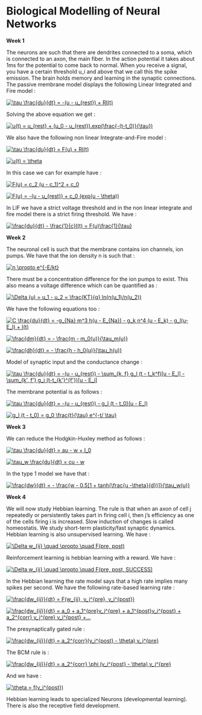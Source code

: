# Biological Modelling of Neural Networks

**Week 1**

The neurons are such that there are dendrites connected to a soma, which is connected to an axon, the main fiber. In the action potential it takes about 1ms for the potential to come back to normal. When you receive a signal, you have a certain threshold u_i and above that we call this the spike emission. The brain holds memory and learning in the synaptic connections. The passive membrane model displays the following Linear Integrated and Fire model :

<a href="https://www.codecogs.com/eqnedit.php?latex=\tau&space;\frac{du}{dt}&space;=&space;-(u&space;-&space;u_{rest})&space;&plus;&space;RI(t)" target="_blank"><img src="https://latex.codecogs.com/gif.latex?\tau&space;\frac{du}{dt}&space;=&space;-(u&space;-&space;u_{rest})&space;&plus;&space;RI(t)" title="\tau \frac{du}{dt} = -(u - u_{rest}) + RI(t)" /></a>

Solving the above equation we get :

<a href="https://www.codecogs.com/eqnedit.php?latex=u(t)&space;=&space;u_{rest}&space;&plus;&space;(u_0&space;-&space;u_{rest}).exp(\frac{-(t-t_0)}{\tau})" target="_blank"><img src="https://latex.codecogs.com/gif.latex?u(t)&space;=&space;u_{rest}&space;&plus;&space;(u_0&space;-&space;u_{rest}).exp(\frac{-(t-t_0)}{\tau})" title="u(t) = u_{rest} + (u_0 - u_{rest}).exp(\frac{-(t-t_0)}{\tau})" /></a>

We also have the following non linear Integrate-and-Fire model :

<a href="https://www.codecogs.com/eqnedit.php?latex=\tau&space;\frac{du}{dt}&space;=&space;F(u)&space;&plus;&space;RI(t)" target="_blank"><img src="https://latex.codecogs.com/gif.latex?\tau&space;\frac{du}{dt}&space;=&space;F(u)&space;&plus;&space;RI(t)" title="\tau \frac{du}{dt} = F(u) + RI(t)" /></a>

<a href="https://www.codecogs.com/eqnedit.php?latex=u(t)&space;=&space;\theta" target="_blank"><img src="https://latex.codecogs.com/gif.latex?u(t)&space;=&space;\theta" title="u(t) = \theta" /></a>

In this case we can for example have :

<a href="https://www.codecogs.com/eqnedit.php?latex=F(u)&space;=&space;c_2&space;(u&space;-&space;c_1)^2&space;&plus;&space;c_0" target="_blank"><img src="https://latex.codecogs.com/gif.latex?F(u)&space;=&space;c_2&space;(u&space;-&space;c_1)^2&space;&plus;&space;c_0" title="F(u) = c_2 (u - c_1)^2 + c_0" /></a>

<a href="https://www.codecogs.com/eqnedit.php?latex=F(u)&space;=&space;-(u&space;-&space;u_{rest})&space;&plus;&space;c_0&space;(exp(u&space;-&space;\theta))" target="_blank"><img src="https://latex.codecogs.com/gif.latex?F(u)&space;=&space;-(u&space;-&space;u_{rest})&space;&plus;&space;c_0&space;(exp(u&space;-&space;\theta))" title="F(u) = -(u - u_{rest}) + c_0 (exp(u - \theta))" /></a>

In LIF we have a strict voltage threshold and in the non linear integrate and fire model there is a strict firing threshold. We have :

<a href="https://www.codecogs.com/eqnedit.php?latex=\frac{du}{dt}&space;-&space;\frac{1}{c}I(t)&space;=&space;F(u)\frac{1}{\tau}" target="_blank"><img src="https://latex.codecogs.com/gif.latex?\frac{du}{dt}&space;-&space;\frac{1}{c}I(t)&space;=&space;F(u)\frac{1}{\tau}" title="\frac{du}{dt} - \frac{1}{c}I(t) = F(u)\frac{1}{\tau}" /></a>

**Week 2**

The neuronal cell is such that the membrane contains ion channels, ion pumps. We have that the ion density n is such that :

<a href="https://www.codecogs.com/eqnedit.php?latex=n&space;\propto&space;e^{-E/kt}" target="_blank"><img src="https://latex.codecogs.com/gif.latex?n&space;\propto&space;e^{-E/kt}" title="n \propto e^{-E/kt}" /></a>

There must be a concentration difference for the ion pumps to exist. This also means a voltage difference which can be quantified as :

<a href="https://www.codecogs.com/eqnedit.php?latex=\Delta&space;(u)&space;=&space;u_1&space;-&space;u_2&space;=&space;\frac{KT}{q}&space;ln(n(u_1)/n(u_2))" target="_blank"><img src="https://latex.codecogs.com/gif.latex?\Delta&space;(u)&space;=&space;u_1&space;-&space;u_2&space;=&space;\frac{KT}{q}&space;ln(n(u_1)/n(u_2))" title="\Delta (u) = u_1 - u_2 = \frac{KT}{q} ln(n(u_1)/n(u_2))" /></a>

We have the following equations too :

<a href="https://www.codecogs.com/eqnedit.php?latex=C&space;\frac{du}{dt}&space;=&space;-g_{Na}&space;m^3&space;h(u&space;-&space;E_{Na})&space;-&space;g_k&space;n^4&space;(u&space;-&space;E_k)&space;-&space;g_l(u-E_l)&space;&plus;&space;I(t)" target="_blank"><img src="https://latex.codecogs.com/gif.latex?C&space;\frac{du}{dt}&space;=&space;-g_{Na}&space;m^3&space;h(u&space;-&space;E_{Na})&space;-&space;g_k&space;n^4&space;(u&space;-&space;E_k)&space;-&space;g_l(u-E_l)&space;&plus;&space;I(t)" title="C \frac{du}{dt} = -g_{Na} m^3 h(u - E_{Na}) - g_k n^4 (u - E_k) - g_l(u-E_l) + I(t)" /></a>

<a href="https://www.codecogs.com/eqnedit.php?latex=\frac{dm}{dt}&space;=&space;-&space;\frac{m&space;-&space;m_0(u)}{\tau_m(u)}" target="_blank"><img src="https://latex.codecogs.com/gif.latex?\frac{dm}{dt}&space;=&space;-&space;\frac{m&space;-&space;m_0(u)}{\tau_m(u)}" title="\frac{dm}{dt} = - \frac{m - m_0(u)}{\tau_m(u)}" /></a>

<a href="https://www.codecogs.com/eqnedit.php?latex=\frac{dh}{dt}&space;=&space;-&space;\frac{h&space;-&space;h_0(u)}{\tau_h(u)}" target="_blank"><img src="https://latex.codecogs.com/gif.latex?\frac{dh}{dt}&space;=&space;-&space;\frac{h&space;-&space;h_0(u)}{\tau_h(u)}" title="\frac{dh}{dt} = - \frac{h - h_0(u)}{\tau_h(u)}" /></a>

Model of synaptic input and the conductance change :

<a href="https://www.codecogs.com/eqnedit.php?latex=\tau&space;\frac{du}{dt}&space;=&space;-(u&space;-&space;u_{rest})&space;-&space;\sum_{k,&space;f}&space;g_l&space;(t&space;-&space;t_k^f)[u&space;-&space;E_l]&space;-&space;\sum_{k',&space;f'}&space;g_i&space;(t-t_{k'}^{f'})[u&space;-&space;E_i]" target="_blank"><img src="https://latex.codecogs.com/gif.latex?\tau&space;\frac{du}{dt}&space;=&space;-(u&space;-&space;u_{rest})&space;-&space;\sum_{k,&space;f}&space;g_l&space;(t&space;-&space;t_k^f)[u&space;-&space;E_l]&space;-&space;\sum_{k',&space;f'}&space;g_i&space;(t-t_{k'}^{f'})[u&space;-&space;E_i]" title="\tau \frac{du}{dt} = -(u - u_{rest}) - \sum_{k, f} g_l (t - t_k^f)[u - E_l] - \sum_{k', f'} g_i (t-t_{k'}^{f'})[u - E_i]" /></a>

The membrane potential is as follows :

<a href="https://www.codecogs.com/eqnedit.php?latex=\tau&space;\frac{du}{dt}&space;=&space;-(u&space;-&space;u_{rest})&space;-&space;g_l&space;(t&space;-&space;t_0)(u&space;-&space;E_l)" target="_blank"><img src="https://latex.codecogs.com/gif.latex?\tau&space;\frac{du}{dt}&space;=&space;-(u&space;-&space;u_{rest})&space;-&space;g_l&space;(t&space;-&space;t_0)(u&space;-&space;E_l)" title="\tau \frac{du}{dt} = -(u - u_{rest}) - g_l (t - t_0)(u - E_l)" /></a>

<a href="https://www.codecogs.com/eqnedit.php?latex=g_l&space;(t&space;-&space;t_0)&space;=&space;g_0&space;\frac{t}{\tau}&space;e^{-t/&space;\tau}" target="_blank"><img src="https://latex.codecogs.com/gif.latex?g_l&space;(t&space;-&space;t_0)&space;=&space;g_0&space;\frac{t}{\tau}&space;e^{-t/&space;\tau}" title="g_l (t - t_0) = g_0 \frac{t}{\tau} e^{-t/ \tau}" /></a>

**Week 3**

We can reduce the Hodgkin-Huxley method as follows :

<a href="https://www.codecogs.com/eqnedit.php?latex=\tau&space;\frac{du}{dt}&space;=&space;au&space;-&space;w&space;&plus;&space;I_0" target="_blank"><img src="https://latex.codecogs.com/gif.latex?\tau&space;\frac{du}{dt}&space;=&space;au&space;-&space;w&space;&plus;&space;I_0" title="\tau \frac{du}{dt} = au - w + I_0" /></a>

<a href="https://www.codecogs.com/eqnedit.php?latex=\tau_w&space;\frac{du}{dt}&space;=&space;cu&space;-&space;w" target="_blank"><img src="https://latex.codecogs.com/gif.latex?\tau_w&space;\frac{du}{dt}&space;=&space;cu&space;-&space;w" title="\tau_w \frac{du}{dt} = cu - w" /></a>

In the type 1 model we have that :

<a href="https://www.codecogs.com/eqnedit.php?latex=\frac{dw}{dt}&space;=&space;-&space;\frac{w&space;-&space;0.5[1&space;&plus;&space;tanh(\frac{u&space;-\theta}{d})]}{\tau_w(u)}" target="_blank"><img src="https://latex.codecogs.com/gif.latex?\frac{dw}{dt}&space;=&space;-&space;\frac{w&space;-&space;0.5[1&space;&plus;&space;tanh(\frac{u&space;-\theta}{d})]}{\tau_w(u)}" title="\frac{dw}{dt} = - \frac{w - 0.5[1 + tanh(\frac{u -\theta}{d})]}{\tau_w(u)}" /></a>

**Week 4**

We will now study Hebbian learning. The rule is that when an axon of cell j repeatedly or persistently takes part in firing cell i, then j’s efficiency as one of the cells firing i is increased. Slow induction of changes is called homeostatis. We study short-term plasticity/fast synaptic dynamics. Hebbian learning is also unsupervised learning. We have :

<a href="https://www.codecogs.com/eqnedit.php?latex=\Delta&space;w_{ij}&space;\quad&space;\alpha&space;\quad&space;F(pre,&space;post)" target="_blank"><img src="https://latex.codecogs.com/gif.latex?\Delta&space;w_{ij}&space;\quad&space;\alpha&space;\quad&space;F(pre,&space;post)" title="\Delta w_{ij} \quad \propto \quad F(pre, post)" /></a>

Reinforcement learning is hebbian learning with a reward. We have :

<a href="https://www.codecogs.com/eqnedit.php?latex=\Delta&space;w_{ij}&space;\quad&space;\alpha&space;\quad&space;F(pre,&space;post,&space;SUCCESS)" target="_blank"><img src="https://latex.codecogs.com/gif.latex?\Delta&space;w_{ij}&space;\quad&space;\alpha&space;\quad&space;F(pre,&space;post,&space;SUCCESS)" title="\Delta w_{ij} \quad \propto \quad F(pre, post, SUCCESS)" /></a>

In the Hebbian learning the rate model says that a high rate implies many spikes per second. We have the following rate-based learning rate :

<a href="https://www.codecogs.com/eqnedit.php?latex=\frac{dw_{ij}}{dt}&space;=&space;F(w_{ij},&space;v_j^{pre},&space;v_i^{post})" target="_blank"><img src="https://latex.codecogs.com/gif.latex?\frac{dw_{ij}}{dt}&space;=&space;F(w_{ij},&space;v_j^{pre},&space;v_i^{post})" title="\frac{dw_{ij}}{dt} = F(w_{ij}, v_j^{pre}, v_i^{post})" /></a>

<a href="https://www.codecogs.com/eqnedit.php?latex=\frac{dw_{ij}}{dt}&space;=&space;a_0&space;&plus;&space;a_1^{pre}v_j^{pre}&space;&plus;&space;a_1^{post}v_i^{post}&space;&plus;&space;a_2^{corr}&space;v_j^{pre}&space;v_i^{post}&space;&plus;..." target="_blank"><img src="https://latex.codecogs.com/gif.latex?\frac{dw_{ij}}{dt}&space;=&space;a_0&space;&plus;&space;a_1^{pre}v_j^{pre}&space;&plus;&space;a_1^{post}v_i^{post}&space;&plus;&space;a_2^{corr}&space;v_j^{pre}&space;v_i^{post}&space;&plus;..." title="\frac{dw_{ij}}{dt} = a_0 + a_1^{pre}v_j^{pre} + a_1^{post}v_i^{post} + a_2^{corr} v_j^{pre} v_i^{post} +..." /></a>

The presynaptically gated rule :

<a href="https://www.codecogs.com/eqnedit.php?latex=\frac{dw_{ij}}{dt}&space;=&space;a_2^{corr}(v_i^{post}&space;-&space;\theta)&space;v_j^{pre}" target="_blank"><img src="https://latex.codecogs.com/gif.latex?\frac{dw_{ij}}{dt}&space;=&space;a_2^{corr}(v_i^{post}&space;-&space;\theta)&space;v_j^{pre}" title="\frac{dw_{ij}}{dt} = a_2^{corr}(v_i^{post} - \theta) v_j^{pre}" /></a>

The BCM rule is :

<a href="https://www.codecogs.com/eqnedit.php?latex=\frac{dw_{ij}}{dt}&space;=&space;a_2^{corr}&space;\phi&space;(v_i^{post}&space;-&space;\theta)&space;v_j^{pre}" target="_blank"><img src="https://latex.codecogs.com/gif.latex?\frac{dw_{ij}}{dt}&space;=&space;a_2^{corr}&space;\phi&space;(v_i^{post}&space;-&space;\theta)&space;v_j^{pre}" title="\frac{dw_{ij}}{dt} = a_2^{corr} \phi (v_i^{post} - \theta) v_j^{pre}" /></a>

And we have :

<a href="https://www.codecogs.com/eqnedit.php?latex=\theta&space;=&space;f(v_i^{post})" target="_blank"><img src="https://latex.codecogs.com/gif.latex?\theta&space;=&space;f(v_i^{post})" title="\theta = f(v_i^{post})" /></a>

Hebbian learning leads to specialized Neurons (developmental learning). There is also the receptive field development. 
